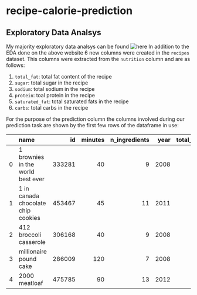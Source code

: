 # recipe-calorie-prediction

## Exploratory Data Analsys
My majority exploratory data analsys can be found ![here](https://siddhantbhagat8.github.io/recipe-calorie-analysis/)
In addition to the EDA done on the above website 6 new columns were created in the `recipes` dataset. This columns were extracted from the `nutrition` column and are as follows:
1. `total_fat`: total fat content of the recipe
2. `sugar`: total sugar in the recipe
3. `sodium`: total sodium in the recipe
4. `protein`: toal protein in the recipe
5. `saturated_fat`: total saturated fats in the recipe
6. `carbs`: total carbs in the recipe

For the purpose of the prediction column the columns involved during our prediction task are shown by the first few rows of the dataframe in use:

|    | name                                 |     id |   minutes |   n_ingredients |   year |   total_fat |   sugar |   sodium |   protein |   saturated_fat |   carbs |   calories |
|---:|:-------------------------------------|-------:|----------:|----------------:|-------:|------------:|--------:|---------:|----------:|----------------:|--------:|-----------:|
|  0 | 1 brownies in the world    best ever | 333281 |        40 |               9 |   2008 |          10 |      50 |        3 |         3 |              19 |       6 |      138.4 |
|  1 | 1 in canada chocolate chip cookies   | 453467 |        45 |              11 |   2011 |          46 |     211 |       22 |        13 |              51 |      26 |      595.1 |
|  2 | 412 broccoli casserole               | 306168 |        40 |               9 |   2008 |          20 |       6 |       32 |        22 |              36 |       3 |      194.8 |
|  3 | millionaire pound cake               | 286009 |       120 |               7 |   2008 |          63 |     326 |       13 |        20 |             123 |      39 |      878.3 |
|  4 | 2000 meatloaf                        | 475785 |        90 |              13 |   2012 |          30 |      12 |       12 |        29 |              48 |       2 |      267   |